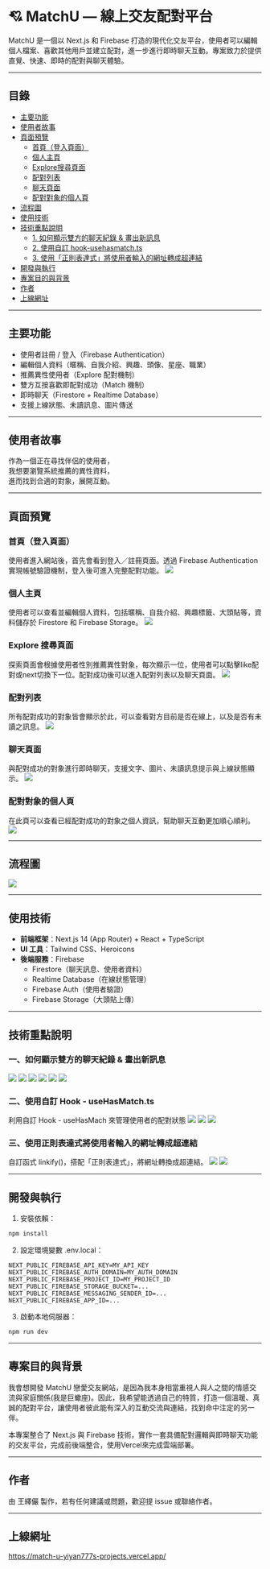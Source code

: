 # 💘 MatchU — 線上交友配對平台

MatchU 是一個以 Next.js 和 Firebase 打造的現代化交友平台，使用者可以編輯個人檔案、喜歡其他用戶並建立配對，進一步進行即時聊天互動。專案致力於提供直覺、快速、即時的配對與聊天體驗。

---

##  目錄

- [主要功能](#主要功能)
- [使用者故事](#使用者故事)
- [頁面預覽](#頁面預覽)
  - [首頁（登入頁面）](#首頁登入頁面)
  - [個人主頁](#個人主頁)
  - [Explore搜尋頁面](#Explore搜尋頁面)
  - [配對列表](#配對列表)
  - [聊天頁面](#聊天頁面)
  - [配對對象的個人頁](#配對對象的個人頁)
- [流程圖](#流程圖)
- [使用技術](#使用技術)
- [技術重點說明](#技術重點說明)
  - [1. 如何顯示雙方的聊天紀錄 & 畫出新訊息](#一如何顯示雙方的聊天紀錄--畫出新訊息)
  - [2. 使用自訂 hook-usehasmatch.ts](#二使用自訂-hook-useHasMatchts)
  - [3. 使用「正則表達式」將使用者輸入的網址轉成超連結](#三使用正則表達式將使用者輸入的網址轉成超連結)
- [開發與執行](#開發與執行)
- [專案目的與背景](#專案目的與背景)
- [作者](#作者)
- [上線網址](#上線網址)

---

## 主要功能

- 使用者註冊 / 登入（Firebase Authentication）
- 編輯個人資料（暱稱、自我介紹、興趣、頭像、星座、職業）
- 推薦異性使用者（Explore 配對機制）
- 雙方互按喜歡即配對成功（Match 機制）
- 即時聊天（Firestore + Realtime Database）
- 支援上線狀態、未讀訊息、圖片傳送

---

## 使用者故事
作為一個正在尋找伴侶的使用者，<br>
我想要瀏覽系統推薦的異性資料，<br>
進而找到合適的對象，展開互動。

---
## 頁面預覽

### 首頁（登入頁面）
使用者進入網站後，首先會看到登入／註冊頁面。透過 Firebase Authentication 實現帳號驗證機制，登入後可進入完整配對功能。
![](./public/demo/index.png)

### 個人主頁
使用者可以查看並編輯個人資料，包括暱稱、自我介紹、興趣標籤、大頭貼等，資料儲存於 Firestore 和 Firebase Storage。
![](./public/demo/profile.png)

### Explore 搜尋頁面
探索頁面會根據使用者性別推薦異性對象，每次顯示一位，使用者可以點擊like配對或next切換下一位。配對成功後可以進入配對列表以及聊天頁面。
![](./public/demo/explore.png)

### 配對列表
所有配對成功的對象皆會顯示於此，可以查看對方目前是否在線上，以及是否有未讀之訊息。
![](./public/demo/matchList.png)

### 聊天頁面
與配對成功的對象進行即時聊天，支援文字、圖片、未讀訊息提示與上線狀態顯示。
![](./public/demo/chat.png)

### 配對對象的個人頁
在此頁可以查看已經配對成功的對象之個人資訊，幫助聊天互動更加順心順利。
![](./public/demo/partner.png)

---

## 流程圖
![](./public/demo/flowchart.png)

---

## 使用技術

- **前端框架**：Next.js 14 (App Router) + React + TypeScript
- **UI 工具**：Tailwind CSS、Heroicons
- **後端服務**：Firebase
  - Firestore（聊天訊息、使用者資料）
  - Realtime Database（在線狀態管理）
  - Firebase Auth（使用者驗證）
  - Firebase Storage（大頭貼上傳）

---
## 技術重點說明
### 一、如何顯示雙方的聊天紀錄 & 畫出新訊息
![](./public/demo/skill-1/1.png)
![](./public/demo/skill-1/2.png)
![](./public/demo/skill-1/3.png)
![](./public/demo/skill-1/4.png)
![](./public/demo/skill-1/5.png)
![](./public/demo/skill-1/6.png)

### 二、使用自訂 Hook - useHasMatch.ts
利用自訂 Hook - useHasMach 來管理使用者的配對狀態
![](./public/demo/skill-2/1.png)
![](./public/demo/skill-2/2.png)
![](./public/demo/skill-2/3.png)

### 三、使用正則表達式將使用者輸入的網址轉成超連結
自訂函式 linkify()，搭配「正則表達式」，將網址轉換成超連結。
![](./public/demo/skill-3/1.png)
![](./public/demo/skill-3/2.png)

---

## 開發與執行

1. 安裝依賴：

```bash
npm install
```

2. 設定環境變數 .env.local：

```env
NEXT_PUBLIC_FIREBASE_API_KEY=MY_API_KEY
NEXT_PUBLIC_FIREBASE_AUTH_DOMAIN=MY_AUTH_DOMAIN
NEXT_PUBLIC_FIREBASE_PROJECT_ID=MY_PROJECT_ID
NEXT_PUBLIC_FIREBASE_STORAGE_BUCKET=...
NEXT_PUBLIC_FIREBASE_MESSAGING_SENDER_ID=...
NEXT_PUBLIC_FIREBASE_APP_ID=...
```

3. 啟動本地伺服器：

```bash
npm run dev
```
---

## 專案目的與背景

我會想開發 MatchU 戀愛交友網站，是因為我本身相當重視人與人之間的情感交流與家庭關係(我是巨蠍座)。因此，我希望能透過自己的特質，打造一個溫暖、真誠的配對平台，讓使用者彼此能有深入的互動交流與連結，找到命中注定的另一伴。

本專案整合了 Next.js 與 Firebase 技術，實作一套具備配對邏輯與即時聊天功能的交友平台，完成前後端整合，使用Vercel來完成雲端部署。

---

## 作者

由 王繹儼 製作，若有任何建議或問題，歡迎提 issue 或聯絡作者。

---

## 上線網址
https://match-u-yiyan777s-projects.vercel.app/
